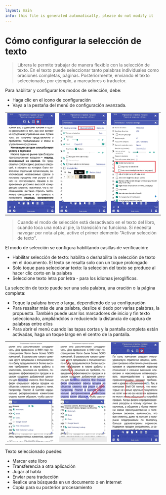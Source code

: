 ```yaml
---
layout: main
info: this file is generated automatically, please do not modify it
---
```


# Cómo configurar la selección de texto

> Librera le permite trabajar de manera flexible con la selección de texto. En el texto puede seleccionar tanto palabras individuales como oraciones completas, páginas.
Posteriormente, enviando el texto seleccionado, por ejemplo, a marcadores o traductor.

Para habilitar y configurar los modos de selección, debe:
* Haga clic en el icono de configuración
* Vaya a la pestaña del menú de configuración avanzada.


||||
|-|-|-|
|![](1.jpg)|![](2.jpg)|![](3.jpg)|

> Cuando el modo de selección está desactivado en el texto del libro, cuando toca una nota al pie, la transición no funciona. Si necesita navegar por nota al pie, active el primer elemento &quot;Activar selección de texto&quot;.

El modo de selección se configura habilitando casillas de verificación:
* Habilitar selección de texto: habilita o deshabilita la selección de texto en el documento. El texto se resalta solo con un toque prolongado
* Solo toque para seleccionar texto: la selección del texto se produce al hacer clic corto en la palabra
* Seleccione texto letra por letra - para los idiomas jeroglíficos.

La selección de texto puede ser una sola palabra, una oración o la página completa:
* Toque la palabra breve o larga, dependiendo de su configuración
* Para resaltar más de una palabra, deslice el dedo por varias palabras, la propuesta. También puede usar los marcadores de inicio y fin
texto seleccionado, ampliándolos o reduciendo la distancia de captura de palabras entre ellos
* Para abrir el menú cuando las tapas cortas y la pantalla completa están activadas, haga un toque largo en el centro de la pantalla.

||||
|-|-|-|
|![](4.jpg)|![](5.jpg)|![](6.jpg)|

Texto seleccionado puedes:
* Marcar este libro
* Transferencia a otra aplicación
* Jugar al habla
* Enviar para traducción
* Realice una búsqueda en un documento o en Internet
* Copia para su posterior procesamiento

